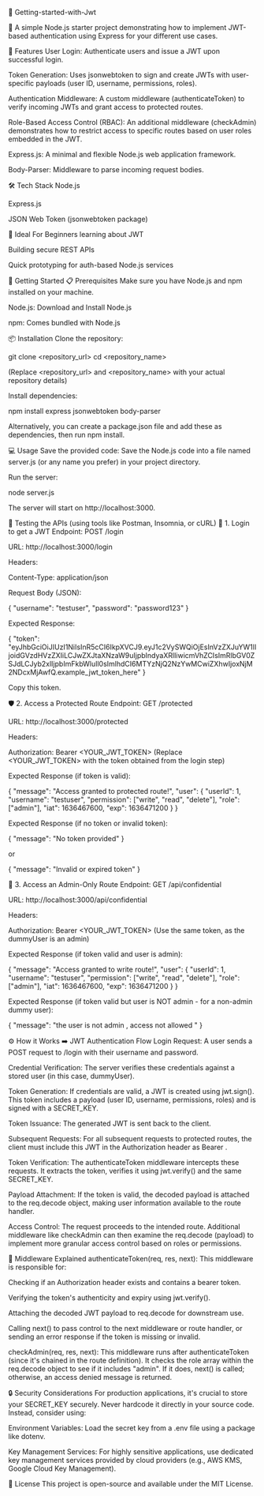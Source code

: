 🔐 Getting-started-with-Jwt


📘 A simple Node.js starter project demonstrating how to implement JWT-based authentication using Express for your different use cases.

🚀 Features
User Login: Authenticate users and issue a JWT upon successful login.

Token Generation: Uses jsonwebtoken to sign and create JWTs with user-specific payloads (user ID, username, permissions, roles).

Authentication Middleware: A custom middleware (authenticateToken) to verify incoming JWTs and grant access to protected routes.

Role-Based Access Control (RBAC): An additional middleware (checkAdmin) demonstrates how to restrict access to specific routes based on user roles embedded in the JWT.

Express.js: A minimal and flexible Node.js web application framework.

Body-Parser: Middleware to parse incoming request bodies.

🛠️ Tech Stack
Node.js

Express.js

JSON Web Token (jsonwebtoken package)

📘 Ideal For
Beginners learning about JWT

Building secure REST APIs

Quick prototyping for auth-based Node.js services

🚀 Getting Started
📋 Prerequisites
Make sure you have Node.js and npm installed on your machine.

Node.js: Download and Install Node.js

npm: Comes bundled with Node.js

📦 Installation
Clone the repository:

git clone <repository_url>
cd <repository_name>

(Replace <repository_url> and <repository_name> with your actual repository details)

Install dependencies:

npm install express jsonwebtoken body-parser

Alternatively, you can create a package.json file and add these as dependencies, then run npm install.

💻 Usage
Save the provided code: Save the Node.js code into a file named server.js (or any name you prefer) in your project directory.

Run the server:

node server.js

The server will start on http://localhost:3000.

🧪 Testing the APIs (using tools like Postman, Insomnia, or cURL)
🔑 1. Login to get a JWT
Endpoint: POST /login

URL: http://localhost:3000/login

Headers:

Content-Type: application/json

Request Body (JSON):

{
    "username": "testuser",
    "password": "password123"
}

Expected Response:

{
    "token": "eyJhbGciOiJIUzI1NiIsInR5cCI6IkpXVCJ9.eyJ1c2VySWQiOjEsInVzZXJuYW1lIjoidGVzdHVzZXIiLCJwZXJtaXNzaW9uIjpbIndyaXRlIiwicmVhZCIsImRlbGV0ZSJdLCJyb2xlIjpbImFkbWluIl0sImlhdCI6MTYzNjQ2NzYwMCwiZXhwIjoxNjM2NDcxMjAwfQ.example_jwt_token_here"
}

Copy this token.

🛡️ 2. Access a Protected Route
Endpoint: GET /protected

URL: http://localhost:3000/protected

Headers:

Authorization: Bearer <YOUR_JWT_TOKEN> (Replace <YOUR_JWT_TOKEN> with the token obtained from the login step)

Expected Response (if token is valid):

{
    "message": "Access granted to protected route!",
    "user": {
        "userId": 1,
        "username": "testuser",
        "permission": ["write", "read", "delete"],
        "role": ["admin"],
        "iat": 1636467600,
        "exp": 1636471200
    }
}

Expected Response (if no token or invalid token):

{
    "message": "No token provided"
}

or

{
    "message": "Invalid or expired token"
}

👑 3. Access an Admin-Only Route
Endpoint: GET /api/confidential

URL: http://localhost:3000/api/confidential

Headers:

Authorization: Bearer <YOUR_JWT_TOKEN> (Use the same token, as the dummyUser is an admin)

Expected Response (if token valid and user is admin):

{
    "message": "Access granted to write route!",
    "user": {
        "userId": 1,
        "username": "testuser",
        "permission": ["write", "read", "delete"],
        "role": ["admin"],
        "iat": 1636467600,
        "exp": 1636471200
    }
}

Expected Response (if token valid but user is NOT admin - for a non-admin dummy user):

{
    "message": "the user is not admin , access not allowed "
}

⚙️ How it Works
➡️ JWT Authentication Flow
Login Request: A user sends a POST request to /login with their username and password.

Credential Verification: The server verifies these credentials against a stored user (in this case, dummyUser).

Token Generation: If credentials are valid, a JWT is created using jwt.sign(). This token includes a payload (user ID, username, permissions, roles) and is signed with a SECRET_KEY.

Token Issuance: The generated JWT is sent back to the client.

Subsequent Requests: For all subsequent requests to protected routes, the client must include this JWT in the Authorization header as Bearer <token>.

Token Verification: The authenticateToken middleware intercepts these requests. It extracts the token, verifies it using jwt.verify() and the same SECRET_KEY.

Payload Attachment: If the token is valid, the decoded payload is attached to the req.decode object, making user information available to the route handler.

Access Control: The request proceeds to the intended route. Additional middleware like checkAdmin can then examine the req.decode (payload) to implement more granular access control based on roles or permissions.

🧩 Middleware Explained
authenticateToken(req, res, next): This middleware is responsible for:

Checking if an Authorization header exists and contains a bearer token.

Verifying the token's authenticity and expiry using jwt.verify().

Attaching the decoded JWT payload to req.decode for downstream use.

Calling next() to pass control to the next middleware or route handler, or sending an error response if the token is missing or invalid.

checkAdmin(req, res, next): This middleware runs after authenticateToken (since it's chained in the route definition). It checks the role array within the req.decode object to see if it includes "admin". If it does, next() is called; otherwise, an access denied message is returned.

🔒 Security Considerations
For production applications, it's crucial to store your SECRET_KEY securely. Never hardcode it directly in your source code. Instead, consider using:

Environment Variables: Load the secret key from a .env file using a package like dotenv.

Key Management Services: For highly sensitive applications, use dedicated key management services provided by cloud providers (e.g., AWS KMS, Google Cloud Key Management).

📄 License
This project is open-source and available under the MIT License.
